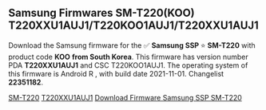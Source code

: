 <h2>Samsung Firmwares SM-T220(KOO) T220XXU1AUJ1/T220KOO1AUJ1/T220XXU1AUJ1</h2>
Download the Samsung firmware for the ✅ <strong>Samsung SSP </strong> ⭐ <strong>SM-T220</strong> with product code <strong>KOO</strong> <strong> from South Korea</strong>. This firmware has version number PDA <strong>T220XXU1AUJ1</strong> and CSC T220KOO1AUJ1. The operating system of this firmware is Android R , with build date 2021-11-01. Changelist <strong>22351182</strong>.


[SM-T220](https://samfirm.shop/samsung/model/SM-T220)
[T220XXU1AUJ1](https://samfirm.shop/samsung/pda/T220XXU1AUJ1)
[Download Firmware Samsung SSP SM-T220](https://samfirm.shop/samsung/firmware/470179)

